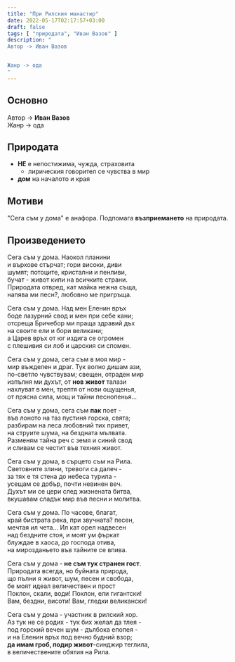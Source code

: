```yaml
---
title: "При Рилския манастир"
date: 2022-05-17T02:17:57+03:00
draft: false
tags: [ "природата", "Иван Вазов" ]
description: "
Автор -> Иван Вазов


Жанр -> ода
"
---
```


## Основно

Автор -> **Иван Вазов**  
Жанр -> ода  

## Природата

- **НЕ** е непостижима, чужда, страховита
  - лирическия говорител се чувства в мир
- **дом** на началото и края

## Мотиви

"Сега съм у дома" е анафора. Подпомага **възприемането** на природата.

## Произведението

Сега съм у дома. Наокол планини  
и върхове стърчат; гори високи, диви  
шумят; потоците, кристални и пенливи,  
бучат - живот кипи на всичките страни.  
Природата отвред, кат майка нежна съща,  
напява ми песн?, любовно ме пригръща.  

Сега съм у дома. Над мен Еленин връх  
боде лазурний свод и мен при себе кани;  
отсреща Бричебор ми праща здравий дъх  
на своите ели и бори великани;  
а Царев връх от юг издига се огромен  
с плешивия си лоб и царския си спомен.  

Сега съм у дома, сега съм в моя мир -  
мир въжделен и драг. Тук волно дишам ази,  
по-светло чувствувам; свещен, отраден мир  
изпълня ми духът, от **нов живот** талази  
нахлуват в мен, трептя от нови ощущенья,  
от прясна сила, мощ и тайни песнопенья...  

Сега съм у дома, сега съм **пак** поет -  
във лоното на таз пустиня горска, свята;  
разбирам на леса любовний тих привет,  
на струите шума, на бездната мълвата.  
Разменям тайна реч с земя и синий свод  
и сливам се честит във техния живот.  

Сега съм у дома, в сърцето съм на Рила.  
Световните злини, тревоги са далеч -  
за тях е тя стена до небеса турила -  
усещам се добър, почти невинен веч.  
Духът ми се цери след жизнената битва,  
вкушавам сладък мир във песни и молитва.  

Сега съм у дома. По часове, благат,  
край бистрата река, при звучната? песен,  
мечтая ил чета... Ил кат орел надвесен  
над бездните стоя, и моят ум фъркат  
блуждае в хаоса, до господа отива,  
на мирозданьето във тайните се впива.  

Сега съм у дома - **не съм тук странен гост**.  
Природата всегда, но буйната природа,  
що пълни я живот, шум, песен и свобода,  
бе моят идеал величествен и прост  
Поклон, скали, води! Поклон, ели гигантски!  
Вам, бездни, висоти! Вам, гледки великански!  

Сега съм у дома - участник в рилский хор.  
Аз тук не се родих - тук бих желал да тлея -  
под горский вечен шум - дълбока епопея -  
и на Еленин връх под вечно будний взор;  
**да имам гроб, подир живот**-синджир теглила,  
в величествените обятия на Рила.
